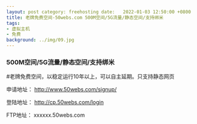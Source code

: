 ```yaml
---
layout: post category: freehosting date:   2022-01-03 12:50:00 +0800
title: 老牌免费空间-50webs.com 500M空间/5G流量/静态空间/支持绑米
tags:
- 虚拟主机
- 免费
background: ../img/09.jpg
---
```


### 500M空间/5G流量/静态空间/支持绑米

#老牌免费空间，以稳定运行10年以上，可以自主延期。只支持静态网页

申请地址：
http://www.50webs.com/signup/

登陆地址：
http://cp.50webs.com/login

FTP地址：
xxxxxx.50webs.com
